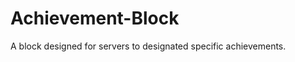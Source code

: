 Achievement-Block
=================

A block designed for servers to designated specific achievements.
